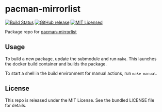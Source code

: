 pacman-mirrorlist
==========

[![Build Status](https://img.shields.io/circleci/project/amylum/pacman-mirrorlist/master.svg)](https://circleci.com/gh/amylum/pacman-mirrorlist)
[![GitHub release](https://img.shields.io/github/release/amylum/pacman-mirrorlist.svg)](https://github.com/amylum/pacman-mirrorlist/releases)
[![MIT Licensed](http://img.shields.io/badge/license-MIT-green.svg)](https://tldrlegal.com/license/mit-license)

Package repo for [pacman-mirrorlist](https://www.archlinux.org/mirrorlist/)

## Usage

To build a new package, update the submodule and run `make`. This launches the docker build container and builds the package.

To start a shell in the build environment for manual actions, run `make manual`.

## License

This repo is released under the MIT License. See the bundled LICENSE file for details.

